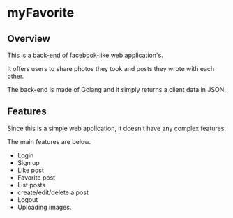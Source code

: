 # myFavorite
## Overview

This is a back-end of facebook-like web application's.

It offers users to share photos they took and posts they wrote with each other.

The back-end is made of Golang and it simply returns a client data in JSON.

## Features
Since this is a simple web application, it doesn't have any complex features.

The main features are below.


- Login
- Sign up
- Like post
- Favorite post
- List posts
- create/edit/delete a post
- Logout
- Uploading images.

